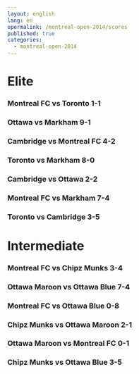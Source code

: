 ```yaml
---
layout: english
lang: en
opermalink: /montreal-open-2014/scores
published: true
categories:
  - montreal-open-2014
---
```


# Elite

### Montreal FC vs Toronto 1-1
### Ottawa vs Markham 9-1
### Cambridge vs Montreal FC 4-2
### Toronto vs Markham 8-0
### Cambridge vs Ottawa 2-2
### Montreal FC vs Markham 7-4
### Toronto vs Cambridge 3-5

# Intermediate

### Montreal FC vs Chipz Munks 3-4
### Ottawa Maroon vs Ottawa Blue 7-4
### Montreal FC vs Ottawa Blue 0-8
### Chipz Munks vs Ottawa Maroon 2-1
### Ottawa Maroon vs Montreal FC 0-1
### Chipz Munks vs Ottawa Blue 3-5
